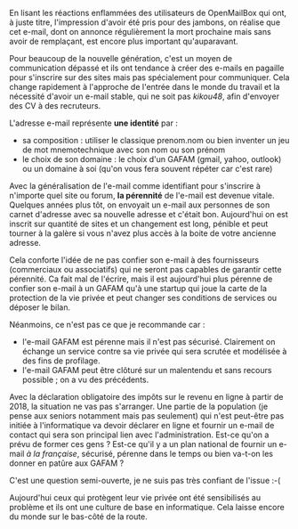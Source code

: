 <!-- title: L'e-mail n'a jamais été aussi important -->
<!-- category: Humeur -->
<!-- tag: planet -->

En lisant les réactions enflammées des utilisateurs de OpenMailBox qui ont, à
juste titre, l'impression d'avoir été pris pour des jambons, on réalise que cet
e-mail, dont on annonce régulièrement la mort prochaine mais sans avoir de
remplaçant, est encore plus important qu'auparavant.<!-- more -->

Pour beaucoup de la nouvelle génération, c'est un moyen de communication dépassé
et ils ont tendance à créer des e-mails en pagaille pour s'inscrire sur des
sites mais pas spécialement pour communiquer. Cela change rapidement à
l'approche de l'entrée dans le monde du travail et la nécessité d'avoir un
e-mail stable, qui ne soit pas *kikou48*, afin d'envoyer des CV à des recruteurs.

L'adresse e-mail représente **une identité** par :

- sa composition : utiliser le classique prenom.nom ou bien inventer un jeu de mot mnemotechnique avec son nom ou son prénom
- le choix de son domaine : le choix d'un GAFAM (gmail, yahoo, outlook) ou un domaine à soi (qu'on vous fera souvent répéter car c'est rare)

Avec la généralisation de l'e-mail comme identifiant pour s'inscrire à n'importe
quel site ou forum, **la pérennité** de l'e-mail est devenue vitale. Quelques
années plus tôt, on envoyait un e-mail aux personnes de son carnet d'adresse
avec sa nouvelle adresse et c'était bon. Aujourd'hui on est inscrit sur quantité
de sites et un changement est long, pénible et peut tourner à la galère si vous
n'avez plus accès à la boite de votre ancienne adresse.

Cela conforte l'idée de ne pas confier son e-mail à des fournisseurs
(commerciaux ou associatifs) qui ne seront pas capables de garantir cette
pérennité. Ca fait mal de l'écrire, mais il est aujourd'hui plus pérenne de
confier son e-mail à un GAFAM qu'à une startup qui joue la carte de la
protection de la vie privée et  peut changer ses conditions de services ou
déposer le bilan.

Néanmoins, ce n'est pas ce que je recommande car :

- l'e-mail GAFAM est pérenne mais il n'est pas sécurisé. Clairement on échange un service contre sa vie privée qui sera scrutée et modélisée à des fins de profilage.
- l'e-mail GAFAM peut être clôturé sur un malentendu et sans recours possible ; on a vu des précédents.

Avec la déclaration obligatoire des impôts sur le revenu en ligne à partir de
2018, la situation ne vas pas s'arranger. Une partie de la population (je pense
aux seniors notamment mais pas seulement) qui n'est peut-être pas initiée à l'informatique va
devoir déclarer en ligne et fournir un e-mail de contact qui sera son principal
lien avec l'administration. Est-ce qu'on a prévu de former ces gens ? Est-ce
qu'il y a un plan national de fournir un e-mail *à la française*, sécurisé,
pérenne dans le temps ou bien va-t-on les donner en patûre aux GAFAM ?

C'est une question semi-ouverte, je ne suis pas très confiant de l'issue :-(

Aujourd'hui ceux qui protègent leur vie privée ont été sensibilisés au problème
et ils ont une culture de base en informatique. Cela laisse encore du monde sur
le bas-côté de la route.
